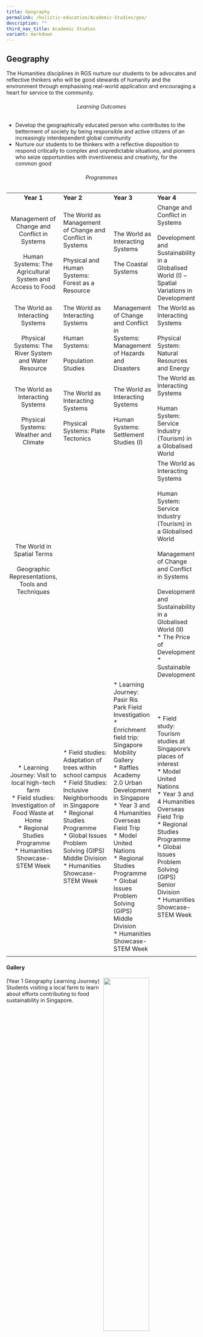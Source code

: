 ```yaml
---
title: Geography
permalink: /holistic-education/Academic-Studies/geo/
description: ""
third_nav_title: Academic Studies
variant: markdown
---
```

## Geography

The Humanities disciplines in RGS nurture our students to be advocates and reflective thinkers who will be good stewards of humanity and the environment through emphasising real-world application and encouraging a heart for service to the community.

###### <center>Learning Outcomes</center>

*   Develop the geographically educated person who contributes to the betterment of society by being responsible and active citizens of an increasingly interdependent global community
*   Nurture our students to be thinkers with a reflective disposition to respond critically to complex and unpredictable situations, and pioneers who seize opportunities with inventiveness and creativity, for the common good

###### <center>Programmes</center>

|   |   |   |   |
|:-:|---|---|---|
| **Year 1**  | **Year 2**  | **Year 3**  | **Year 4**  |
| Management of Change and Conflict in Systems<br><br>Human Systems: The Agricultural System and Access to Food  | The World as Management of Change and Conflict in Systems<br><br>Physical and Human Systems: Forest as a Resource  | The World as Interacting Systems<br><br>The Coastal Systems  | Change and Conflict in Systems<br><br>Development and Sustainability in a Globalised World (I) – Spatial Variations in Development  |
| The World as Interacting Systems<br><br>Physical Systems: The River System and Water Resource  | The World as Interacting Systems<br><br>Human Systems:<br><br>Population Studies  | Management of Change and Conflict in<br>Systems: Management of Hazards and Disasters  | The World as Interacting Systems<br><br>Physical System: Natural Resources and Energy  |
| The World as Interacting Systems<br><br>Physical Systems: Weather and Climate  | The World as Interacting Systems<br><br>Physical Systems: Plate Tectonics  | The World as Interacting Systems<br><br>Human Systems: Settlement Studies (I)  | The World as Interacting Systems<br><br>Human System: Service Industry (Tourism) in a Globalised World  |
| The World in Spatial Terms<br><br>Geographic Representations, Tools and Techniques  |   |   | The World as Interacting Systems<br><br>Human System: Service Industry (Tourism) in a Globalised World<br><br>Management of Change and Conflict in Systems<br><br>Development and Sustainability in a Globalised World (II)<br>*   The Price of Development<br>*   Sustainable Development  |
| *   Learning Journey: Visit to local high-tech farm<br>*   Field studies: Investigation of Food Waste at Home<br>*   Regional Studies Programme<br>*   Humanities Showcase-STEM Week  | *   Field studies: Adaptation of trees within school campus<br>*   Field Studies: Inclusive Neighborhoods in Singapore<br>*   Regional Studies Programme<br>*   Global Issues Problem Solving (GIPS) Middle Division<br>*   Humanities Showcase-STEM Week  | *   Learning Journey: Pasir Ris Park Field Investigation<br>* Enrichment field trip: Singapore Mobility Gallery<br>*   Raffles Academy 2.0 Urban Development in Singapore<br>*   Year 3 and 4 Humanities Overseas Field Trip<br>*   Model United Nations<br>*   Regional Studies Programme<br>*   Global Issues Problem Solving (GIPS) Middle Division<br>*   Humanities Showcase-STEM Week  | *   Field study: Tourism studies at Singapore’s places of interest<br>*   Model United Nations<br>*   Year 3 and 4 Humanities Overseas Field Trip<br>*   Regional Studies Programme<br>*   Global Issues Problem Solving (GIPS) Senior Division<br>*   Humanities Showcase-STEM Week  |
|   |   |   |   |

#### Gallery

<img src="/images/Y1_geog_farm.jpeg" style="width:49%" align="right">

(Year 1 Geography Learning Journey) Students visiting a local farm to learn about efforts contributing to food sustainability in Singapore.
<br clear="right">

<img src="/images/Y3_Geog_Slopeprofiling.jpg" style="width:49%" align="right">

(Year 3 Geography field trip) Students investigating slope profile in school during Geography lesson.
<br clear="right">

<img src="/images/2019ACRES.jpeg" style="width:40%" align="right">

(Year 3 Inquiry &amp; Advocacy Learning Journey) Students having group discussions on wildlife advocacy during a Learning Journey to ACRES.
<br clear="right">

<img src="/images/2019ACRES group.jpg" style="width:49%" align="right">

(Year 3 Inquiry &amp; Advocacy Learning Journey) ACRES workshop facilitator sharing about wildlife advocacy with our students.
<br clear="right">

<img src="/images/2019NatureSocietyLJ.jpg" style="width:40%" align="right">

(Year 3 Inquiry &amp; Advocacy Learning Journey) Nature Society (Singapore) guide sharing with a group of students about environmental advocacy and the biodiversity in Singapore at the Lower Peirce Reservoir Park.
<br clear="right">

<img src="/images/2019GeylangLJ.jpg" style="width:49%" align="right">

(Year 3 Inquiry &amp; Advocacy Learning Journey) A sharing by an owner of a traditional Chinese musical instruments shop in Geylang with our students.
<br clear="right">

<img src="/images/cu chi tunnels.jpeg" style="width:40%" align="right">

(Humanities trip) Students learning about the history of the cu chi tunnels in Vietnam, before attempting to crawl through the tunnel.
<br clear="right">

<img src="/images/2019ISPD.jpg" style="width:49%" align="right">

(Inter-School Philosophy Dialogue) A group of students from different schools engaged in a dialogue on issues related to philosophy, history, ethics and governance.
<br clear="right">